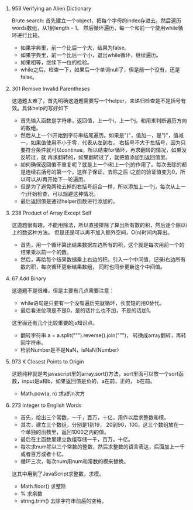 1. 953 Verifying an Alien Dictionary

    Brute search: 首先建立一个object，把每个字母的index存进去。然后遍历words数组，从1到length - 1。 
    然后循环遍历，每一个和前一个使用while循环进行比较。
    - 如果字典里，前一个比后一个大，结果为false。
    - 如果字典里，前一个比后一个小，退出while循环，继续遍历。
    - 如果相等，继续下一位的检验。
    - while之后，检查一下，如果后一个单词null了，但是前一个没有，还是false。

2. 301 Remove Invalid Parentheses

     这道题太难了，首先明确这道题需要写一个helper，来递归检查是不是括号有效。具体help的写好如下
     - 首先输入函数是字符串，返回值，上一个i，上一个j，和用来判断遍历方向的数组。
     - 然后从上一个i开始到字符串结尾遍历。如果是"("，值加一，是")"，值减一，如果值使用不小于零，代表从左到右，
     右括号不大于左括号，因为只要符合条件就可以continue。所以结束for循环，再求翻转的情况，如果没反转过，就
     再求翻转的，如果翻转过了，就把值添加到返回值里。
     - 如何确保返回值不重复呢？就是上一个i和上一个j的作用了。每次去除的都是连续右括号的第一个，这样子保证，去除之后
     i之前的验证值变为0，所以可以从i再开始下一轮遍历。
     - 但是为了避免两轮去掉的右括号组合一样，所以添加上一个j，每次从上一个j开始检查，可以规避这种情况。
     - 最后返回值是通过helper函数进行添加的。
     
3. 238 Product of Array Except Self
    
    这道题很有趣，不能用除法，所以直接排除了算出所有数的积，然后逐个除以i上的数这种方法。
    但是还是可以再不加入额外空间，O(n)时间内算出。
    - 首先，用一个循环算出结果数据左边所有的积，这个就是每次用前一个的结果乘以前一个的数。
    - 然后，再给每个结果数据乘上右边的积。引入一个中间值，记录i右边所有数的积，每次循环更新结果数组，
    同时也同步更新这个中间值。

4.  67 Add Binary

    这道题不是很难，但是主要有几点需要注意：
    - while语句是只要有一个没有遍历完就循环，长度短的用0替代。
    - 最后看进位项是不是0，是的话什么也不加，不是的话加1。
    
    这里面还有几个比较重要的js知识点。
    - 翻转字符串 a = a.split(""").reverse().join(""")， 转换成array翻转，再转回字符串。
    - 检验Number是不是NaN，isNaN(Number)

5. 973 K Closest Points to Origin

    这题纯粹就是考javascript里的array.sort()方法，sort里面可以放一个sort函数，input是a和b，如果返回值是负的，a在前，正的，
    b在前。
    - Math.pow(a, n) 求a的n次方
    
6. 273 Integer to English Words

    - 首先，给出三个常数，一千，百万，十亿，用作以后求整数和模。
    - 其次，建立三个数组，分别是1到19， 20到90，100。这三个数组放在一个单独的函数里，返回1000之内的值。
    - 最后在主函数里建立数组存储一千，百万，十亿。
    - 每次求num除以三个常数的整数，然后求整数的语言表达，后面加上一千或者百万或者十亿。
    - 循环三次，每次num用num和常数的模来替换。
    
    这其中用到了JavaScript求整数，求模。
    - Math.floor() 求整除
    - % 求余数
    - string.trim() 去除字符串前后的空格。

